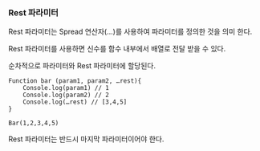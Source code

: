 ### Rest 파라미터

Rest 파라미터는 Spread 연산자(…)를 사용하여 파라미터를 정의한 것을 의미 한다.

Rest 파라미터를 사용하면 신수를 함수 내부에서 배열로 전달 받을 수 있다.

순차적으로 파라미터와 Rest 파라미터에 할당된다.

```
Function bar (param1, param2, …rest){
	Console.log(param1) // 1
	Console.log(param2) // 2
	Console.log(…rest) // [3,4,5]
}

Bar(1,2,3,4,5)
```

Rest 파라미터는 반드시 마지막 파라미터이어야 한다.

